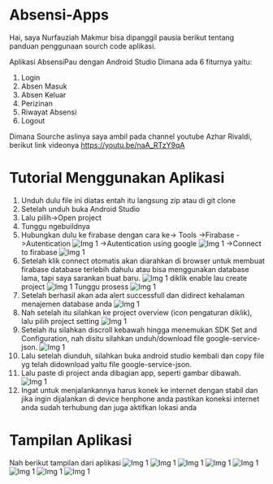 # Absensi-Apps
Hai, saya Nurfauziah Makmur bisa dipanggil pausia berikut tentang panduan penggunaan sourch code aplikasi.

Aplikasi AbsensiPau dengan Android Studio
Dimana ada 6 fiturnya yaitu:
1. Login
2. Absen Masuk
3. Absen Keluar
4. Perizinan
5. Riwayat Absensi
6. Logout

Dimana Sourche aslinya saya ambil pada channel youtube Azhar Rivaldi, berikut link videonya https://youtu.be/naA_RTzY9qA

# Tutorial Menggunakan Aplikasi
1. Unduh dulu file ini diatas entah itu langsung zip atau di git clone
2. Setelah unduh buka Android Studio 
3. Lalu pilih->Open project
4. Tunggu ngebuildnya
5. Hubungkan dulu ke firabase dengan cara ke-> Tools ->Firabase
->Autentication
![Img 1](iimg/s-1.png)
->Autentication using google
![Img 1](iimg/s-2.png)
->Connect to firabase
![Img 1](iimg/s-3.png)
6. Setelah klik connect otomatis akan diarahkan di browser untuk membuat firabase database terlebih dahulu atau bisa menggunakan database lama, tapi saya sarankan buat baru.
![Img 1](iimg/s-4.png)
diklik enable lau create project
![Img 1](iimg/s-5.png)
Tunggu prosess
![Img 1](iimg/s-6.png)
7. Setelah berhasil akan ada alert successfull dan didirect kehalaman menajemen database anda
![Img 1](iimg/s-7.png)
8. Nah setelah itu silahkan ke project overview (icon pengaturan diklik), lalu pilih project setting
![Img 1](iimg/s-8.png)
9. Setelah itu silahkan discroll kebawah hingga menemukan SDK Set and Configuration, nah disitu silahkan unduh/download file google-service-json.
![Img 1](iimg/s-9.png)
10. Lalu setelah diunduh, silahkan buka android studio kembali dan copy file yg telah didownload yaitu file google-service-json.
11. Lalu paste di project anda dibagian app, seperti gambar dibawah.
![Img 1](iimg/s-10.png)
12. Ingat untuk menjalankannya harus konek ke internet dengan stabil dan jika ingin dijalankan di device henphone anda pastikan koneksi internet anda sudah terhubung dan juga aktifkan lokasi anda

# Tampilan Aplikasi
Nah berikut tampilan dari aplikasi
![Img 1](iimg/app-1.png)
![Img 1](iimg/app-2.png)
![Img 1](iimg/app-3.png)
![Img 1](iimg/app-4.png)
![Img 1](iimg/app-5.png)
![Img 1](iimg/app-6.png)
![Img 1](iimg/app-7.png)
![Img 1](iimg/app-8.png)

```
